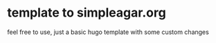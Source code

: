 # template to simpleagar.org
feel free to use, just a basic hugo template with some custom changes 
